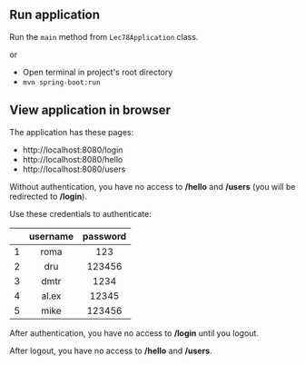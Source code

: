 ## Run application
Run the `main` method from `Lec78Application` class.

or 

- Open terminal in project's root directory
- `mvn spring-boot:run`

## View application in browser
The application has these pages:
 - http://localhost:8080/login
 - http://localhost:8080/hello
 - http://localhost:8080/users

Without authentication, you have no access to **/hello** and **/users**
(you will be redirected to **/login**).

Use these credentials to authenticate:

|       | username | password |
|:-----:|:--------:|:--------:|
|   1   |   roma   |   123    |
|   2   |   dru    |  123456  |
|   3   |   dmtr   |   1234   |
|   4   |  al.ex   |  12345   |
|   5   |   mike   |  123456  |

After authentication, you have no access to **/login** until you logout.

After logout, you have no access to **/hello** and **/users**.
